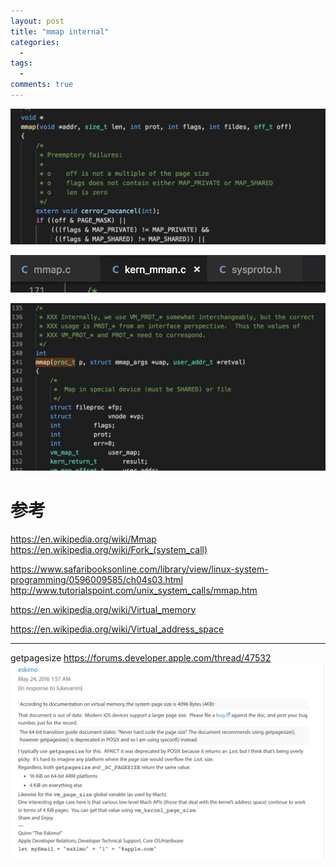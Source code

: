 ```yaml
---
layout: post
title: "mmap internal"
categories:
  - 
tags:
  - 
comments: true
---
```




<!-- more -->
![](/media/15352956737167.jpg)

![](/media/15352956622141.jpg)

![](/media/15352956859720.jpg)

# 参考

https://en.wikipedia.org/wiki/Mmap
https://en.wikipedia.org/wiki/Fork_(system_call)

https://www.safaribooksonline.com/library/view/linux-system-programming/0596009585/ch04s03.html
http://www.tutorialspoint.com/unix_system_calls/mmap.htm

https://en.wikipedia.org/wiki/Virtual_memory

https://en.wikipedia.org/wiki/Virtual_address_space

---


getpagesize
https://forums.developer.apple.com/thread/47532
![](/media/15352935010181.jpg)


